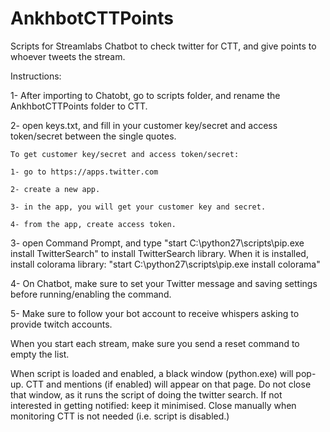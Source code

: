 # AnkhbotCTTPoints
Scripts for Streamlabs Chatbot to check twitter for CTT, and give points to whoever tweets the stream.

Instructions:


1- After importing to Chatobt, go to scripts folder, and rename the AnkhbotCTTPoints folder to CTT.

2- open keys.txt, and fill in your customer key/secret and access token/secret between the single quotes.

  	To get customer key/secret and access token/secret:
  
  	1- go to https://apps.twitter.com
  
  	2- create a new app.
  
  	3- in the app, you will get your customer key and secret.
  
  	4- from the app, create access token.
  
  
3- open Command Prompt, and type "start C:\python27\scripts\pip.exe install TwitterSearch" to install TwitterSearch library. When it is installed, install colorama library: "start C:\python27\scripts\pip.exe install colorama"

4- On Chatbot, make sure to set your Twitter message and saving settings before running/enabling the command.

5- Make sure to follow your bot account to receive whispers asking to provide twitch accounts.

When you start each stream, make sure you send a reset command to empty the list.

When script is loaded and enabled, a black window (python.exe) will pop-up. CTT and mentions (if enabled) will appear on that page. Do not close that window, as it runs the script of doing the twitter search. If not interested in getting notified: keep it minimised. Close manually when monitoring CTT is not needed (i.e. script is disabled.) 
